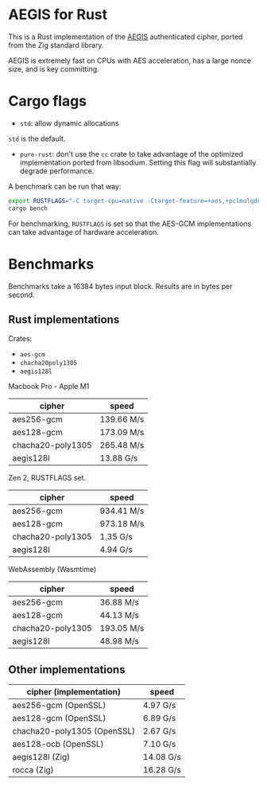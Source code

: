 # AEGIS for Rust

This is a Rust implementation of the
[AEGIS](https://datatracker.ietf.org/doc/draft-irtf-cfrg-aegis-aead/)
authenticated cipher, ported from the Zig standard library.

AEGIS is extremely fast on CPUs with AES acceleration, has a large nonce size,
and is key committing.

# Cargo flags

- `std`: allow dynamic allocations

`std` is the default.

- `pure-rust`: don't use the `cc` crate to take advantage of the optimized implementation ported from libsodium. Setting this flag will substantially degrade performance.

A benchmark can be run that way:

```sh
export RUSTFLAGS="-C target-cpu=native -Ctarget-feature=+aes,+pclmulqdq,+sse4.1"
cargo bench
```

For benchmarking, `RUSTFLAGS` is set so that the AES-GCM implementations can take advantage of hardware acceleration.

# Benchmarks

Benchmarks take a 16384 bytes input block. Results are in bytes per second.

## Rust implementations

Crates:

- `aes-gcm`
- `chacha20poly1305`
- `aegis128l`

Macbook Pro - Apple M1

| cipher            | speed    |
| ----------------- | -------- |
| aes256-gcm        | 139.66 M/s |
| aes128-gcm        | 173.09 M/s|
| chacha20-poly1305 | 265.48 M/s |
| aegis128l         | 13.88 G/s |

Zen 2, RUSTFLAGS set.

| cipher            | speed      |
| ----------------- | ---------- |
| aes256-gcm        | 934.41 M/s |
| aes128-gcm        | 973.18 M/s |
| chacha20-poly1305 | 1.35 G/s   |
| aegis128l         | 4.94 G/s   |

WebAssembly (Wasmtime)

| cipher            | speed      |
| ----------------- | ---------- |
| aes256-gcm        | 36.88 M/s  |
| aes128-gcm        | 44.13 M/s  |
| chacha20-poly1305 | 193.05 M/s |
| aegis128l         | 48.98 M/s  |

## Other implementations

| cipher (implementation)     | speed     |
| --------------------------- | --------- |
| aes256-gcm (OpenSSL)        | 4.97 G/s  |
| aes128-gcm (OpenSSL)        | 6.89 G/s  |
| chacha20-poly1305 (OpenSSL) | 2.67 G/s  |
| aes128-ocb (OpenSSL)        | 7.10 G/s  |
| aegis128l (Zig)             | 14.08 G/s |
| rocca (Zig)                 | 16.28 G/s |
